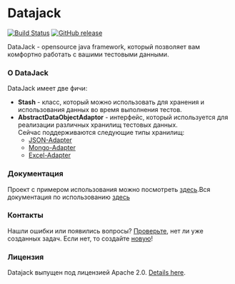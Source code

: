 # Datajack
[![Build Status](https://travis-ci.org/sbtqa/datajack.svg?branch=master)](https://travis-ci.org/sbtqa/datajack) [![GitHub release](https://img.shields.io/github/release/sbtqa/datajack.svg?style=flat-square)](https://github.com/sbtqa/datajack/releases)

DataJack - opensource java framework, который позволяет вам комфортно работать с вашими тестовыми данными.

### О DataJack
DataJack имеет две фичи:
* **Stash** - класс, который можно использовать для хранения и использования данных во время выполнения тестов.
* **AbstractDataObjectAdaptor** - интерфейс, который используется для реализации различных хранилищ тестовых данных.   
Сейчас поддерживаются следующие типы хранилищ:
  * [JSON-Adapter](https://github.com/sbtqa/datajack-json-adaptor)
  * [Mongo-Adapter](https://github.com/sbtqa/datajack-mongo-adaptor)
  * [Excel-Adapter](https://github.com/sbtqa/datajack-excel-adaptor)

### Документация
Проект с примером использования можно посмотреть [здесь](https://github.com/sbtqa/datajack-example).Вся документация по использованию [здесь](https://github.com/sbtqa/docs/wiki/DataJack)

### Контакты
Нашли ошибки или появились вопросы? [Проверьте](https://github.com/sbtqa/datajack/issues), нет ли уже созданных задач. Если нет, то создайте [новую](https://github.com/sbtqa/datajack/issues/new)!

### Лицензия 
Datajack выпущен под лицензией Apache 2.0. [Details here](https://github.com/sbtqa/datajack/blob/master/LICENSE).
